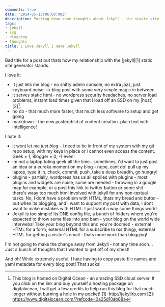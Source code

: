 ```yaml
---
comments: true
date: "2014-05-13T06:00:00Z"
description: Putting down some thoughts about Jekyll - the static site generator
tags:
- jekyll
- ssg
- blogging
- thoughts
title: I Love Jekyll I Hate Jekyll
---
```


Bad title for a post but thats how my relationship with the [jekyll][1] static site generator stands. 

I love it:


* It just lets me blog - no shitty admin console, no extra jazz, just keyboard noise --> blog post with some very simple magic in between.
* it serves static html - no wordpress security headaches, no server load problems, instant load times given that i load off an SSD on my [host][2][^1].
* no db - that much more faster, that much less software to setup and get going
* markdown - the new posterchild of content creation. plain text with intelligence!

I hate it:

* it wont let me _just blog_ - I need to be in front of my system with my git repo setup, with my keys in place or i cannot even access the content. Geek = 1, Blogger = 0, -1 even!
* im not a laptop toting geek all the time.. sometimes, i'd want to just post an idea or a eureka moment on my blog - nope, cant do! pull up my laptop, type it in, check, commit, push, take a deep breadth, go hungry!
* plugins - partially, wordpress has us all spoiled with plugins - most plugins and widgets are noise, some are needed - throwing in a google map for example, or a post this link to twitter button or some shit - there's waay too much html involved with jekyll for any non-textual tasks. No, I dont have a problem with HTML, thats my bread and butter - but when its blogging, and I want to support my post with data, I dont want to make mistakes with HTML. I just want a way some things work!
* Jekyll is too simple! Its ONE config file, a bunch of folders where you're expected to throw some files into and bam - your blog on the world wide interwebs! Take your blog beyond this and you're doomed - external HTML for a form, external HTML for a subscribe to rss thingy, external HTML for getting a visitor's email - thats more work than blogging!

I'm not going to make the change away from Jekyll - not any time soon... Just a bunch of thoughts that I wanted to get off of my chest!

And oh! While extremely useful, I hate having to copy paste file names and yaml metadata for every blog post! That sucks!

[^1]: This blog is hosted on Digital Ocean - an amazing SSD cloud server. If you click on the link and buy yourself a hosting package on digitalocean, I will get a few credits to help run this blog for that much longer without burning a hole in my pocket!
[1]: http://jekyllrb.com
[2]:  https://www.digitalocean.com/?refcode=0a35d10ab88a
